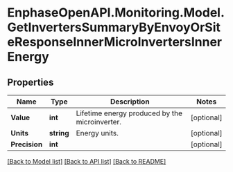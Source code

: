 # EnphaseOpenAPI.Monitoring.Model.GetInvertersSummaryByEnvoyOrSiteResponseInnerMicroInvertersInnerEnergy

## Properties

Name | Type | Description | Notes
------------ | ------------- | ------------- | -------------
**Value** | **int** | Lifetime energy produced by the microinverter. | [optional] 
**Units** | **string** | Energy units. | [optional] 
**Precision** | **int** |  | [optional] 

[[Back to Model list]](../README.md#documentation-for-models) [[Back to API list]](../README.md#documentation-for-api-endpoints) [[Back to README]](../README.md)

